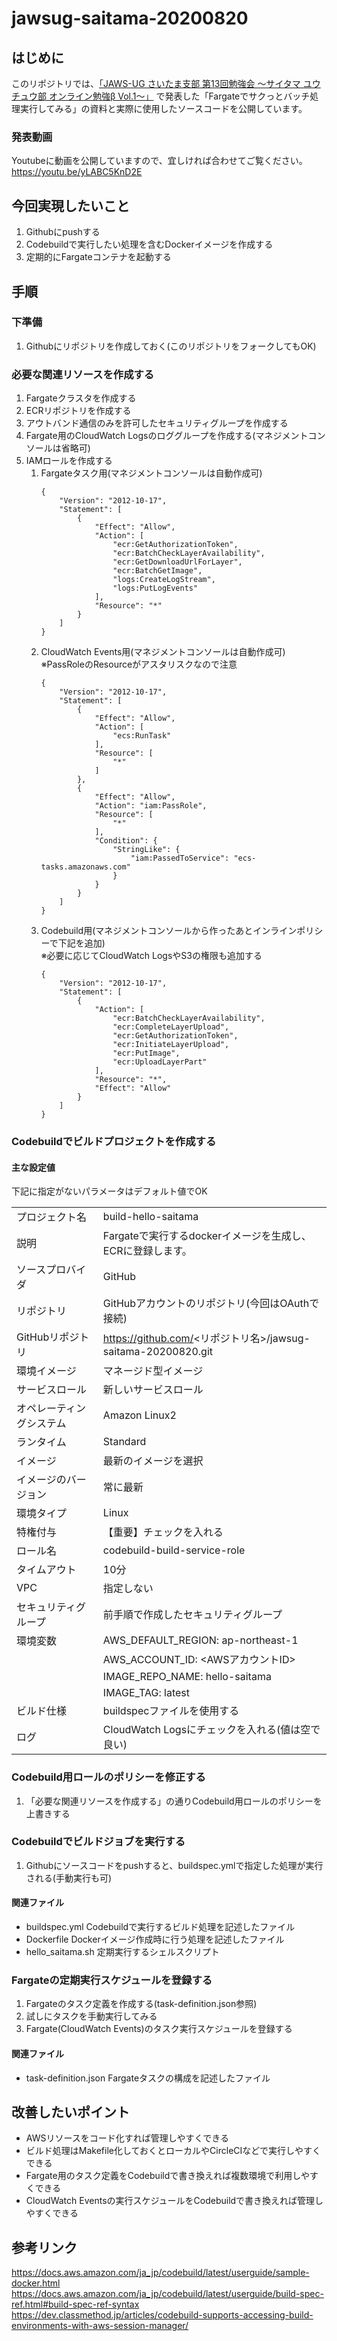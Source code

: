 # jawsug-saitama-20200820
## はじめに
このリポジトリでは、[「JAWS-UG さいたま支部 第13回勉強会 〜サイタマ ユウチュウ部 オンライン勉強β Vol.1〜」](https://jawsug-saitama.doorkeeper.jp/events/105857 "JAWS-UG さいたま支部 第13回勉強会 〜サイタマ ユウチュウ部 オンライン勉強β Vol.1〜")
で発表した「Fargateでサクっとバッチ処理実行してみる」の資料と実際に使用したソースコードを公開しています。

### 発表動画
Youtubeに動画を公開していますので、宜しければ合わせてご覧ください。
https://youtu.be/yLABC5KnD2E

## 今回実現したいこと
1. Githubにpushする
1. Codebuildで実行したい処理を含むDockerイメージを作成する
1. 定期的にFargateコンテナを起動する

## 手順
### 下準備
1. Githubにリポジトリを作成しておく(このリポジトリをフォークしてもOK)

### 必要な関連リソースを作成する
1. Fargateクラスタを作成する
1. ECRリポジトリを作成する
1. アウトバンド通信のみを許可したセキュリティグループを作成する
1. Fargate用のCloudWatch Logsのロググループを作成する(マネジメントコンソールは省略可)
1. IAMロールを作成する
   1. Fargateタスク用(マネジメントコンソールは自動作成可)
      ```AmazonECSTaskExecutionRolePolicy(AWS Managed Policy)
      {
          "Version": "2012-10-17",
          "Statement": [
              {
                  "Effect": "Allow",
                  "Action": [
                      "ecr:GetAuthorizationToken",
                      "ecr:BatchCheckLayerAvailability",
                      "ecr:GetDownloadUrlForLayer",
                      "ecr:BatchGetImage",
                      "logs:CreateLogStream",
                      "logs:PutLogEvents"
                  ],
                  "Resource": "*"
              }
          ]
      }
      ```
   1. CloudWatch Events用(マネジメントコンソールは自動作成可)<br>
      ※PassRoleのResourceがアスタリスクなので注意
      ```AmazonEC2ContainerServiceEventsRole(AWS Managed Policy)
      {
          "Version": "2012-10-17",
          "Statement": [
              {
                  "Effect": "Allow",
                  "Action": [
                      "ecs:RunTask"
                  ],
                  "Resource": [
                      "*"
                  ]
              },
              {
                  "Effect": "Allow",
                  "Action": "iam:PassRole",
                  "Resource": [
                      "*"
                  ],
                  "Condition": {
                      "StringLike": {
                          "iam:PassedToService": "ecs-tasks.amazonaws.com"
                      }
                  }
              }
          ]
      }
      ```
   1. Codebuild用(マネジメントコンソールから作ったあとインラインポリシーで下記を追加)<br>
      ※必要に応じてCloudWatch LogsやS3の権限も追加する
      ```CodeBuildBasePolicy
      {
          "Version": "2012-10-17",
          "Statement": [
              {
                  "Action": [
                      "ecr:BatchCheckLayerAvailability",
                      "ecr:CompleteLayerUpload",
                      "ecr:GetAuthorizationToken",
                      "ecr:InitiateLayerUpload",
                      "ecr:PutImage",
                      "ecr:UploadLayerPart"
                  ],
                  "Resource": "*",
                  "Effect": "Allow"
              }
          ]
      }
      ```

### Codebuildでビルドプロジェクトを作成する
#### 主な設定値
下記に指定がないパラメータはデフォルト値でOK

|||
|---|---|
|プロジェクト名|build-hello-saitama|
|説明|Fargateで実行するdockerイメージを生成し、ECRに登録します。|
|ソースプロバイダ|GitHub|
|リポジトリ|GitHubアカウントのリポジトリ(今回はOAuthで接続)|
|GitHubリポジトリ|https://github.com/<リポジトリ名>/jawsug-saitama-20200820.git|
|環境イメージ|マネージド型イメージ|
|サービスロール|新しいサービスロール|
|オペレーティングシステム|Amazon Linux2|
|ランタイム|Standard|
|イメージ|最新のイメージを選択|
|イメージのバージョン|常に最新|
|環境タイプ|Linux|
|特権付与|【重要】チェックを入れる|
|ロール名|codebuild-build-service-role|
|タイムアウト|10分|
|VPC|指定しない|
|セキュリティグループ|前手順で作成したセキュリティグループ|
|環境変数|AWS_DEFAULT_REGION: ap-northeast-1|
| |AWS_ACCOUNT_ID: <AWSアカウントID>|
| |IMAGE_REPO_NAME: hello-saitama|
| |IMAGE_TAG: latest|
|ビルド仕様|buildspecファイルを使用する|
|ログ|CloudWatch Logsにチェックを入れる(値は空で良い)|

### Codebuild用ロールのポリシーを修正する
1. 「必要な関連リソースを作成する」の通りCodebuild用ロールのポリシーを上書きする

### Codebuildでビルドジョブを実行する
1. Githubにソースコードをpushすると、buildspec.ymlで指定した処理が実行される(手動実行も可)
#### 関連ファイル
- buildspec.yml Codebuildで実行するビルド処理を記述したファイル
- Dockerfile Dockerイメージ作成時に行う処理を記述したファイル
- hello_saitama.sh 定期実行するシェルスクリプト

### Fargateの定期実行スケジュールを登録する
1. Fargateのタスク定義を作成する(task-definition.json参照)
1. 試しにタスクを手動実行してみる
1. Fargate(CloudWatch Events)のタスク実行スケジュールを登録する
#### 関連ファイル
- task-definition.json Fargateタスクの構成を記述したファイル

## 改善したいポイント
- AWSリソースをコード化すれば管理しやすくできる
- ビルド処理はMakefile化しておくとローカルやCircleCIなどで実行しやすくできる
- Fargate用のタスク定義をCodebuildで書き換えれば複数環境で利用しやすくできる
- CloudWatch Eventsの実行スケジュールをCodebuildで書き換えれば管理しやすくできる

## 参考リンク
https://docs.aws.amazon.com/ja_jp/codebuild/latest/userguide/sample-docker.html
https://docs.aws.amazon.com/ja_jp/codebuild/latest/userguide/build-spec-ref.html#build-spec-ref-syntax
https://dev.classmethod.jp/articles/codebuild-supports-accessing-build-environments-with-aws-session-manager/
